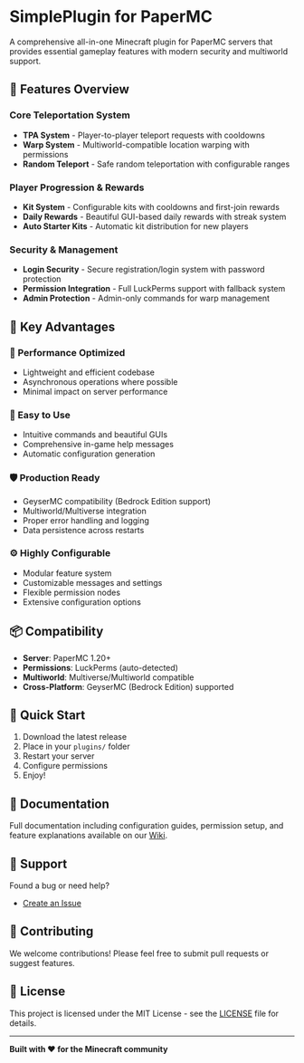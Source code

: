# SimplePlugin for PaperMC

A comprehensive all-in-one Minecraft plugin for PaperMC servers that provides essential gameplay features with modern security and multiworld support.

## 🎯 Features Overview

### Core Teleportation System
- **TPA System** - Player-to-player teleport requests with cooldowns
- **Warp System** - Multiworld-compatible location warping with permissions
- **Random Teleport** - Safe random teleportation with configurable ranges

### Player Progression & Rewards
- **Kit System** - Configurable kits with cooldowns and first-join rewards
- **Daily Rewards** - Beautiful GUI-based daily rewards with streak system
- **Auto Starter Kits** - Automatic kit distribution for new players

### Security & Management
- **Login Security** - Secure registration/login system with password protection
- **Permission Integration** - Full LuckPerms support with fallback system
- **Admin Protection** - Admin-only commands for warp management

## 🌟 Key Advantages

### 🚀 Performance Optimized
- Lightweight and efficient codebase
- Asynchronous operations where possible
- Minimal impact on server performance

### 🔧 Easy to Use
- Intuitive commands and beautiful GUIs
- Comprehensive in-game help messages
- Automatic configuration generation

### 🛡️ Production Ready
- GeyserMC compatibility (Bedrock Edition support)
- Multiworld/Multiverse integration
- Proper error handling and logging
- Data persistence across restarts

### ⚙️ Highly Configurable
- Modular feature system
- Customizable messages and settings
- Flexible permission nodes
- Extensive configuration options

## 📦 Compatibility

- **Server**: PaperMC 1.20+
- **Permissions**: LuckPerms (auto-detected)
- **Multiworld**: Multiverse/Multiworld compatible
- **Cross-Platform**: GeyserMC (Bedrock Edition) supported

## 🚀 Quick Start

1. Download the latest release
2. Place in your `plugins/` folder
3. Restart your server
4. Configure permissions
5. Enjoy!

## 📖 Documentation

Full documentation including configuration guides, permission setup, and feature explanations available on our [Wiki](https://github.com/Naufal90/SimplePlugin/wiki).

## 🐛 Support

Found a bug or need help? 
- [Create an Issue](https://github.com/Naufal90/SimplePlugin/issues)

## 🤝 Contributing

We welcome contributions! Please feel free to submit pull requests or suggest features.

## 📄 License

This project is licensed under the MIT License - see the [LICENSE](LICENSE) file for details.

---

**Built with ❤️ for the Minecraft community**
